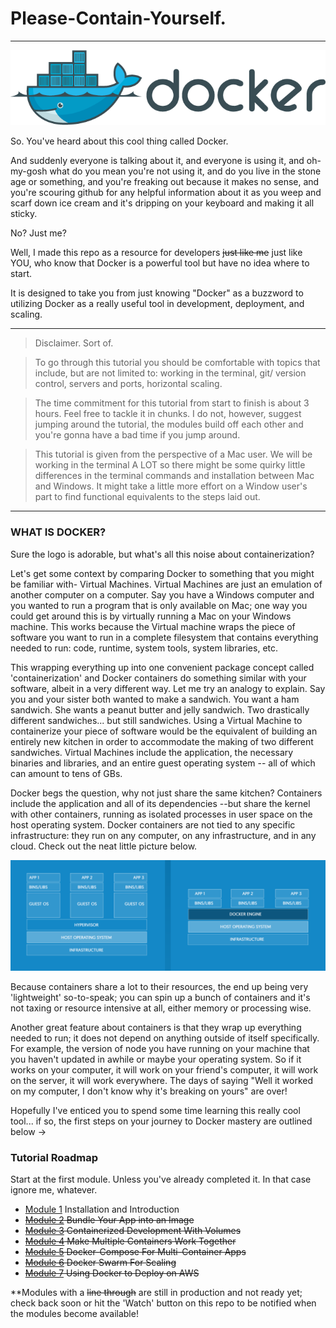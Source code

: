 # Please-Contain-Yourself.
---
![dokerlogo](https://github.com/dylanlrrb/P-C-Y-Assets/blob/master/0/docker.png?raw=true)

So. You've heard about this cool thing called Docker. 

And suddenly everyone is talking about it, and everyone is using it, and oh-my-gosh what do you mean you're not using it, and do you live in the stone age or something, and you're freaking out because it makes no sense, and you're scouring github for any helpful information about it as you weep and scarf down ice cream and it's dripping on your keyboard and making it all sticky.

No? Just me?

Well, I made this repo as a resource for developers ~~just like me~~ just like YOU, who know that Docker is a powerful tool but have no idea where to start.

It is designed to take you from just knowing "Docker" as a buzzword to utilizing Docker as a really useful tool in development, deployment, and scaling.

---
>Disclaimer. Sort of.

>To go through this tutorial you should be comfortable with topics that include, but are not limited to: working in the terminal, git/ version control, servers and ports, horizontal scaling.

>The time commitment for this tutorial from start to finish  is about 3 hours. Feel free to tackle it in chunks. I do not, however, suggest jumping around the tutorial, the modules build off each other and you're gonna have a bad time if you jump around. 

>This tutorial is given from the perspective of a Mac user. We will be working in the terminal A LOT so there might be some quirky little differences in the terminal commands and installation between Mac and Windows. It might take a little more effort on a Window user's part to find functional equivalents to the steps laid out.

---

### WHAT IS DOCKER?
Sure the logo is adorable, but what's all this noise about containerization?

Let's get some context by comparing Docker to something that you might be familiar with- Virtual Machines. Virtual Machines are just an emulation of another computer on a computer. Say you have a Windows computer and you wanted to run a program that is only available on Mac; one way you could get around this is by virtually running a Mac on your Windows machine. This works because the Virtual machine wraps the piece of software you want to run in a complete filesystem that contains everything needed to run: code, runtime, system tools, system libraries, etc.
 
This wrapping everything up into one convenient package concept called 'containerization' and  Docker containers do something similar with your software, albeit in a very different way. Let me try an analogy to explain. Say you and your sister both wanted to make a sandwich. You want a ham sandwich. She wants a peanut butter and jelly sandwich. Two drastically different sandwiches... but still sandwiches. Using a Virtual Machine to containerize your piece of software would be the equivalent of building an entirely new kitchen in order to accommodate the making of two different sandwiches. Virtual Machines include the application, the necessary binaries and libraries, and an entire guest operating system -- all of which can amount to tens of GBs.

Docker begs the question, why not just share the same kitchen? Containers include the application and all of its dependencies --but share the kernel with other containers, running as isolated processes in user space on the host operating system. Docker containers are not tied to any specific infrastructure: they run on any computer, on any infrastructure, and in any cloud. Check out the neat little picture below.

![dokerlogo](https://github.com/dylanlrrb/P-C-Y-Assets/blob/master/0/sharing.png?raw=true)

Because containers share a lot to their resources, the end up being very 'lightweight' so-to-speak; you can spin up a bunch of containers and it's not taxing or resource intensive at all, either memory or processing wise.

Another great feature about containers is that they wrap up everything needed to run; it does not depend on anything outside of itself specifically. For example, the version of node you have running on your machine that you haven't updated in awhile or maybe your operating system. So if it works on your computer, it will work on your friend's computer, it will work on the server, it will work everywhere. The days of saying "Well it worked on my computer, I don't know why it's breaking on yours" are over!

Hopefully I've enticed you to spend some time learning this really cool tool... if so, the first steps on your journey to Docker mastery are outlined below ->

### Tutorial Roadmap
Start at the first module. Unless you've already completed it. In that case ignore me, whatever.

- [Module 1](https://github.com/dylanlrrb/Please-Contain-Yourself./tree/master/1-Installation_and_Intro) Installation and Introduction
- ~~[Module 2](https://github.com/dylanlrrb/Please-Contain-Yourself./tree/master/2-Bundle_Your_App_Into_An_Image) Bundle Your App into an Image~~
- ~~[Module 3](https://github.com/dylanlrrb/Please-Contain-Yourself./tree/master/3-Containerized_Development_With_Volumes) Containerized Development With Volumes~~
- ~~[Module 4](https://github.com/dylanlrrb/Please-Contain-Yourself./tree/master/4-Make_Multiple_Containers_Work_Together) Make Multiple Containers Work Together~~
- ~~[Module 5](https://github.com/dylanlrrb/Please-Contain-Yourself./tree/master/5-Docker_Compose_For_Multi-Container_Apps) Docker-Compose For Multi-Container Apps~~
- ~~[Module 6](https://github.com/dylanlrrb/Please-Contain-Yourself./tree/master/6-Docker_Swarm_For_Scaling) Docker Swarm For Scaling~~
- ~~[Module 7](https://github.com/dylanlrrb/Please-Contain-Yourself./tree/master/7-Using_Docker_To_Depoly_On_AWS) Using Docker to Deploy on AWS~~

 **Modules with a ~~line through~~ are still in production and not ready yet; check back soon or hit the 'Watch' button on this repo to be notified when the modules become available!
